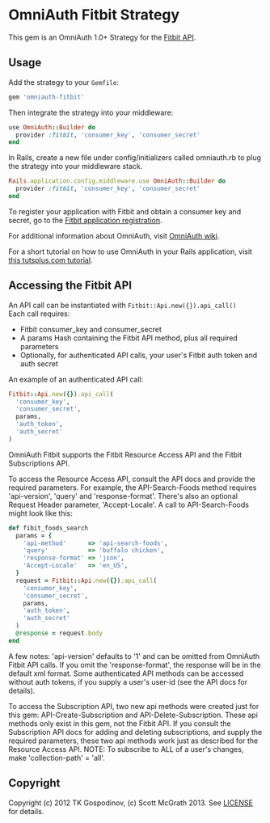 # OmniAuth Fitbit Strategy

This gem is an OmniAuth 1.0+ Strategy for the [Fitbit API](https://wiki.fitbit.com/display/API/OAuth+Authentication+in+the+Fitbit+API).

## Usage

Add the strategy to your `Gemfile`:

```ruby
gem 'omniauth-fitbit'
```

Then integrate the strategy into your middleware:

```ruby
use OmniAuth::Builder do
  provider :fitbit, 'consumer_key', 'consumer_secret'
end
```

In Rails, create a new file under config/initializers called omniauth.rb to plug the strategy into your middleware stack.

```ruby
Rails.application.config.middleware.use OmniAuth::Builder do
  provider :fitbit, 'consumer_key', 'consumer_secret'
end
```

To register your application with Fitbit and obtain a consumer key and secret, go to the [Fitbit application registration](https://dev.fitbit.com/apps/new).

For additional information about OmniAuth, visit [OmniAuth wiki](https://github.com/intridea/omniauth/wiki).

For a short tutorial on how to use OmniAuth in your Rails application, visit [this tutsplus.com tutorial](http://net.tutsplus.com/tutorials/ruby/how-to-use-omniauth-to-authenticate-your-users/).

## Accessing the Fitbit API

An API call can be instantiated with `Fitbit::Api.new({}).api_call()`  
Each call requires:
* Fitbit consumer_key and consumer_secret
* A params Hash containing the Fitbit API method, plus all required parameters 
* Optionally, for authenticated API calls, your user's Fitbit auth token and auth secret

An example of an authenticated API call: 

```ruby
Fitbit::Api.new({}).api_call(
  'consumer_key',
  'consumer_secret',
  params,
  'auth_token',
  'auth_secret'
)
```

OmniAuth Fitbit supports the Fitbit Resource Access API and the Fitbit Subscriptions API.

To access the Resource Access API, consult the API docs and provide the required parameters. For example,
the API-Search-Foods method requires 'api-version', 'query' and 'response-format'. There's also an optional
Request Header parameter, 'Accept-Locale'. A call to API-Search-Foods might look like this:

```ruby
def fibit_foods_search
  params = {
    'api-method'      => 'api-search-foods',
    'query'           => 'buffalo chicken',
    'response-format' => 'json',
    'Accept-Locale'   => 'en_US',
  }
  request = Fitbit::Api.new({}).api_call(
    'consumer_key',
    'consumer_secret',
    params,
    'auth_token',
    'auth_secret'
  )
  @response = request.body
end
```

A few notes: 'api-version' defaults to '1' and can be omitted from OmniAuth Fitbit API calls.
If you omit the 'response-format', the response will be in the default xml format.
Some authenticated API methods can be accessed without auth tokens, if you supply a user's
user-id (see the API docs for details).

To access the Subscription API, two new api methods were created just for this gem:
API-Create-Subscription and API-Delete-Subscription. These api methods only exist in this gem,
not the Fitbit API. If you consult the Subscription API docs for adding and deleting subscriptions,
and supply the required parameters, these two api methods work just as described for the
Resource Access API. NOTE: To subscribe to ALL of a user's changes, make 'collection-path' = 'all'.

## Copyright

Copyright (c) 2012 TK Gospodinov, (c) Scott McGrath 2013. See [LICENSE](https://github.com/tkgospodinov/omniauth-fitbit/blob/master/LICENSE.md) for details.
